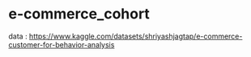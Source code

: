 # e-commerce_cohort

data : https://www.kaggle.com/datasets/shriyashjagtap/e-commerce-customer-for-behavior-analysis
